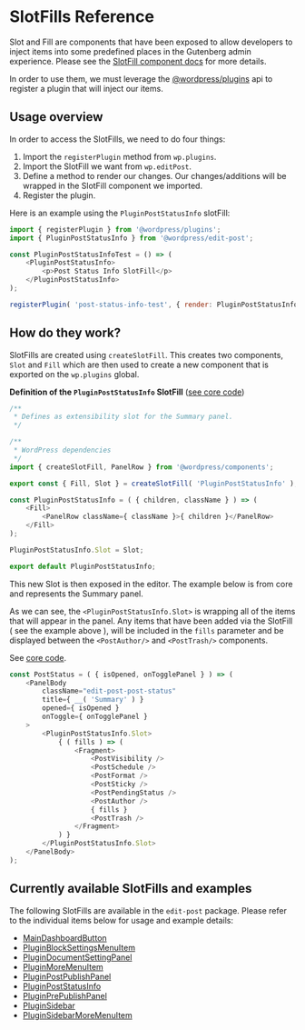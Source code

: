 # SlotFills Reference

Slot and Fill are components that have been exposed to allow developers to inject items into some predefined places in the Gutenberg admin experience.
Please see the [SlotFill component docs](/packages/components/src/slot-fill/README.md) for more details.

In order to use them, we must leverage the [@wordpress/plugins](/packages/plugins/README.md) api to register a plugin that will inject our items.

## Usage overview

In order to access the SlotFills, we need to do four things:

1. Import the `registerPlugin` method from `wp.plugins`.
2. Import the SlotFill we want from `wp.editPost`.
3. Define a method to render our changes. Our changes/additions will be wrapped in the SlotFill component we imported.
4. Register the plugin.

Here is an example using the `PluginPostStatusInfo` slotFill:

```js
import { registerPlugin } from '@wordpress/plugins';
import { PluginPostStatusInfo } from '@wordpress/edit-post';

const PluginPostStatusInfoTest = () => (
	<PluginPostStatusInfo>
		<p>Post Status Info SlotFill</p>
	</PluginPostStatusInfo>
);

registerPlugin( 'post-status-info-test', { render: PluginPostStatusInfoTest } );
```

## How do they work?

SlotFills are created using `createSlotFill`. This creates two components, `Slot` and `Fill` which are then used to create a new component that is exported on the `wp.plugins` global.

**Definition of the `PluginPostStatusInfo` SlotFill** ([see core code](https://github.com/WordPress/gutenberg/blob/HEAD/packages/edit-post/src/components/sidebar/plugin-post-status-info/index.js#L54))

```js
/**
 * Defines as extensibility slot for the Summary panel.
 */

/**
 * WordPress dependencies
 */
import { createSlotFill, PanelRow } from '@wordpress/components';

export const { Fill, Slot } = createSlotFill( 'PluginPostStatusInfo' );

const PluginPostStatusInfo = ( { children, className } ) => (
	<Fill>
		<PanelRow className={ className }>{ children }</PanelRow>
	</Fill>
);

PluginPostStatusInfo.Slot = Slot;

export default PluginPostStatusInfo;
```

This new Slot is then exposed in the editor. The example below is from core and represents the Summary panel.

As we can see, the `<PluginPostStatusInfo.Slot>` is wrapping all of the items that will appear in the panel.
Any items that have been added via the SlotFill ( see the example above ), will be included in the `fills` parameter and be displayed between the `<PostAuthor/>` and `<PostTrash/>` components.

See [core code](https://github.com/WordPress/gutenberg/tree/HEAD/packages/edit-post/src/components/sidebar/post-status/index.js#L26).

```js
const PostStatus = ( { isOpened, onTogglePanel } ) => (
	<PanelBody
		className="edit-post-post-status"
		title={ __( 'Summary' ) }
		opened={ isOpened }
		onToggle={ onTogglePanel }
	>
		<PluginPostStatusInfo.Slot>
			{ ( fills ) => (
				<Fragment>
					<PostVisibility />
					<PostSchedule />
					<PostFormat />
					<PostSticky />
					<PostPendingStatus />
					<PostAuthor />
					{ fills }
					<PostTrash />
				</Fragment>
			) }
		</PluginPostStatusInfo.Slot>
	</PanelBody>
);
```

## Currently available SlotFills and examples

The following SlotFills are available in the `edit-post` package. Please refer to the individual items below for usage and example details:

-   [MainDashboardButton](/docs/reference-guides/slotfills/main-dashboard-button.md)
-   [PluginBlockSettingsMenuItem](/docs/reference-guides/slotfills/plugin-block-settings-menu-item.md)
-   [PluginDocumentSettingPanel](/docs/reference-guides/slotfills/plugin-document-setting-panel.md)
-   [PluginMoreMenuItem](/docs/reference-guides/slotfills/plugin-more-menu-item.md)
-   [PluginPostPublishPanel](/docs/reference-guides/slotfills/plugin-post-publish-panel.md)
-   [PluginPostStatusInfo](/docs/reference-guides/slotfills/plugin-post-status-info.md)
-   [PluginPrePublishPanel](/docs/reference-guides/slotfills/plugin-pre-publish-panel.md)
-   [PluginSidebar](/docs/reference-guides/slotfills/plugin-sidebar.md)
-   [PluginSidebarMoreMenuItem](/docs/reference-guides/slotfills/plugin-sidebar-more-menu-item.md)
